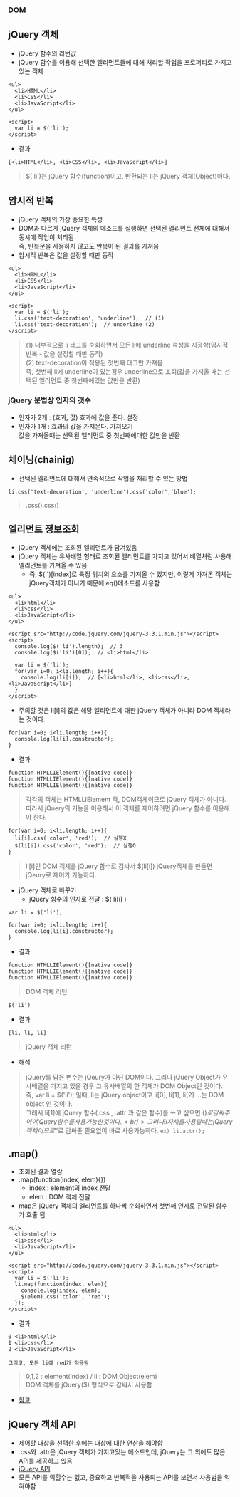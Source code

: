 ### DOM
## jQuery 객체
- jQuery 함수의 리턴값
- jQuery 함수를 이용해 선택한 엘리먼트들에 대해 처리할 작업을 프로퍼티로 가지고 있는 객체
```
<ul>
  <li>HTML</li>
  <li>CSS</li>
  <li>JavaScript</li>
</ul>

<script>
  var li = $('li');
</script>
```
- 결과
```
[<li>HTML</li>, <li>CSS</li>, <li>JavaScript</li>]
```
> $('li')는 jQuery 함수(function)이고, 반환되는 li는 jQuery 객체(Object)이다.


## 암시적 반복
- jQuery 객체의 가장 중요한 특성
- DOM과 다르게 jQuery 객체의 메소드를 실행하면 선택된 엘리먼트 전체에 대해서 동시에 작업이 처리됨<br/>즉, 반복문을 사용하지 않고도 반복이 된 결과를 가져옴
- 암시적 반복은 값을 설정할 때만 동작
```
<ul>
  <li>HTML</li>
  <li>CSS</li>
  <li>JavaScript</li>
</ul>

<script>
  var li = $('li');
  li.css('text-decoration', 'underline');  // (1)
  li.css('text-decoration');  // underline (2)
</script>
```
> (1) 내부적으로 li 태그를 순회하면서 모든 li에 underline 속성을 지정함(암시적 반복 - 값을 설정할 때만 동작)<br/>(2) text-decoration이 적용된 첫번째 태그만 가져옴<br/>  즉, 첫번째 li에 underline이 있는경우 underline으로 조회(값을 가져올 때는 선택된 엘리먼트 중 첫번째에있는 값만을 반환)

### jQuery 문법상 인자의 갯수
- 인자가 2개 : (효과, 값) 효과에 값을 준다. 설정
- 인자가 1개 : 효과의 값을 가져온다. 가져오기<br/>값을 가져올때는 선택된 엘리먼트 중 첫번째에대한 값만을 반환


## 체이닝(chainig)
- 선택된 엘리먼트에 대해서 연속적으로 작업을 처리할 수 있는 방법
```
li.css('text-decoration', 'underline').css('color','blue');
```
> .css().css()


## 엘리먼트 정보조회
- jQuery 객체에는 조회된 엘리먼트가 담겨있음
- jQuery 객체는 유사배열 형태로 조회된 엘리먼트를 가지고 있어서 배열처럼 사용해 엘리먼트를 가져올 수 있음
  - 즉, $('')[index]로 특정 위치의 요소를 가져올 수 있지만, 이렇게 가져온 객체는 jQuery객체가 아니기 때문에 eq()메소드를 사용함
```
<ul>
  <li>html</li>
  <li>css</li>
  <li>JavaScript</li>
</ul>

<script src="http://code.jquery.com/jquery-3.3.1.min.js"></script>
<script>
  console.log($('li').length);  // 3
  console.log($('li')[0]);  // <li>html</li>
  
  var li = $('li');
  for(var i=0; i<li.length; i++){
    console.log(li[i]);  // [<li>html</li>, <li>css</li>, <li>JavaScript</li>]
  }
</script>
```
- 주의할 것은 li[i]의 값은 해당 엘리먼트에 대한 jQuery 객체가 아니라 DOM 객체라는 것이다.
```
for(var i=0; i<li.length; i++){
  console.log(li[i].constructor);
}
```
- 결과
```
function HTMLLIElement(){[native code]}
function HTMLLIElement(){[native code]}
function HTMLLIElement(){[native code]}
```
> 각각의 객체는 HTMLLIElement 즉, DOM객체이므로 jQuery 객체가 아니다.<br/>따라서 jQuery의 기능을 이용해서 이 객체를 제어하려면 jQuery 함수를 이용해야 한다.
```
for(var i=0; i<li.length; i++){
  li[i].css('color', 'red');  // 실행X
  $(li[i]).css('color', 'red');  // 실행O
}
```
> li[i]인 DOM 객체를 jQuery 함수로 감싸서 $(li[i]) jQuery객체를 만들면 jQeury로 제어가 가능하다.

- jQuery 객체로 바꾸기
  - jQuery 함수의 인자로 전달 : $( li[i] )
```
var li = $('li');

for(var i=0; i<li.length; i++){
  console.log(li[i].constructor);
}
```
- 결과
```
function HTMLLIElement(){[native code]}
function HTMLLIElement(){[native code]}
function HTMLLIElement(){[native code]}
```
> DOM 객체 리턴
```
$('li')
```
- 결과
```
[li, li, li]
```
> jQuery 객체 리턴

- 해석
> jQuery를 담은 변수는 jQeury가 아닌 DOM이다. 그러나 jQuery Object가 유사배열을 가지고 있을 경우 그 유사배열의 한 객체가 DOM Object인 것이다.<br/>즉, var li = $('li'); 일때, li는 jQuery object이고 li[0], li[1], li[2] ...는 DOM object 인 것이다.<br/>그래서 li[1]에 jQuery 함수(.css , .attr 과 같은 함수)를 쓰고 싶으면 $()로 감싸주어야 jQuery 함수를 사용가능한 것이다.<br/>그러나 li자체를 사용할때는 jQuery객체이므로 '$'로 감싸줄 필요없이 바로 사용가능하다. `ex) li.attr();`


## .map()
- 조회된 결과 열람
- .map(function(index, elem){})
  - index : element의 index 전달
  - elem : DOM 객체 전달
- map은 jQuery 객체의 엘리먼트를 하나씩 순회하면서 첫번째 인자로 전달된 함수가 호출 됨
```
<ul>
  <li>html</li>
  <li>css</li>
  <li>JavaScript</li>
</ul>

<script src="http://code.jquery.com/jquery-3.3.1.min.js"></script>
<script>
  var li = $('li');
  li.map(function(index, elem){
    console.log(index, elem);
    $(elem).css('color', 'red');
  });
</script>
```
- 결과
```
0 <li>html</li>
1 <li>css</li>
2 <li>JavaScript</li>

그리고, 모든 li에 red가 적용됨
```
> 0,1,2 : element(index) \/ li : DOM Object(elem)<br/>DOM 객체를 jQuery($) 형식으로 감싸서 사용함

- [참고](https://api.jquery.com/map/)


## jQuery 객체 API
- 제어할 대상을 선택한 후에는 대상에 대한 연산을 해야함
- .css와 .attr은 jQuery 객체가 가지고있는 메소드인데, jQuery는 그 외에도 많은 API를 제공하고 있음
- [jQuery API](https://api.jquery.com/)
- 모든 API를 익힐수는 없고, 중요하고 반복적을 사용되는 API를 보면서 사용법을 익혀야함
